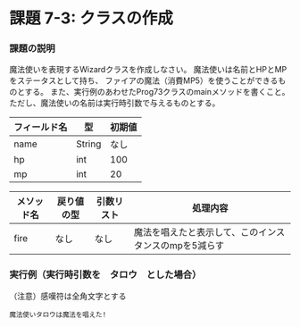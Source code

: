 # 課題 7-3: クラスの作成

### 課題の説明
魔法使いを表現するWizardクラスを作成しなさい。
魔法使いは名前とHPとMPをステータスとして持ち、
ファイアの魔法（消費MP5）を使うことができるものとする。
また、実行例のあわせたProg73クラスのmainメソッドを書くこと。
ただし、魔法使いの名前は実行時引数で与えるものとする。

| フィールド名 | 型    | 初期値       |
|--|----------|--------------|
| name | String       | なし           | 
| hp | int       | 100           |  
| mp | int       | 20           |  


| メソッド名 | 戻り値の型    | 引数リスト        | 処理内容                         |
|-------|----------|--------------|------------------------------|
| fire  | なし       | なし           | 魔法を唱えたと表示して、このインスタンスのmpを5減らす | 


### 実行例（実行時引数を　タロウ　とした場合）
 （注意）感嘆符は全角文字とする
```
魔法使いタロウは魔法を唱えた!
```
